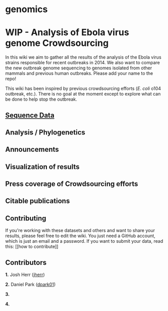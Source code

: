genomics
========

# WIP - Analysis of Ebola virus genome Crowdsourcing #

In this wiki we aim to gather all the results of the analysis of the Ebola virus strains responsible for recent outbreaks in 2014.  We also want to compare the new outbreak genome sequencing to genomes isolated from other mammals and previous human outbreaks.  Please add your name to the repo!

This wiki has been inspired by previous crowdsourcing efforts (*E*. *coli* o104 outbreak, etc.).  There is no goal at the moment except to explore what can be done to help stop the outbreak.  

## [Sequence Data](https://github.com/ebola-crowdsource/genomics/tree/master/sequence_data) ##

## Analysis / Phylogenetics ##

## Announcements ##

## Visualization of results ##

## Press coverage of Crowdsourcing efforts ##

## Citable publications ##

## Contributing ##

If you're working with these datasets and others and want to share your results, please feel free to edit the wiki. You just need a GitHub account, which is just an email and a password. If you want to submit your data, read this: [[how to contribute]]

## Contributors ##

**1.** Josh Herr ([jherr](https://github.com/jrherr))

**2.** Daniel Park ([dpark01](https://github.com/dpark01))

**3.**

**4.**
